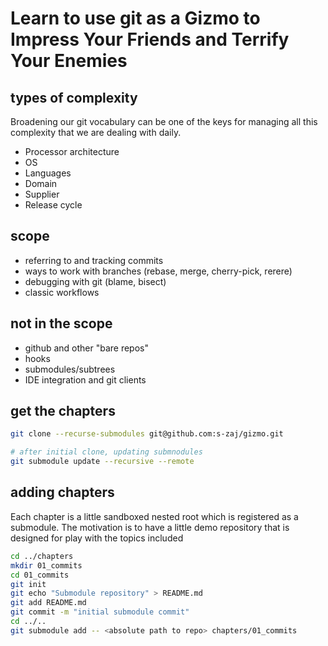 # Learn to use git as a Gizmo to Impress Your Friends and Terrify Your Enemies

## types of complexity

Broadening our git vocabulary can be one of the keys for managing all this complexity that we are dealing with daily.

* Processor architecture
* OS
* Languages
* Domain
* Supplier
* Release cycle

## scope

* referring to and tracking commits
* ways to work with branches (rebase, merge, cherry-pick, rerere)
* debugging with git (blame, bisect)
* classic workflows

## not in the scope

* github and other "bare repos"
* hooks
* submodules/subtrees
* IDE integration and git clients

## get the chapters

```bash
git clone --recurse-submodules git@github.com:s-zaj/gizmo.git

# after initial clone, updating submnodules
git submodule update --recursive --remote
```

## adding chapters

Each chapter is a little sandboxed nested root which is registered as a submodule. The motivation is to have a little demo repository that is designed for play with the topics included

```bash
cd ../chapters
mkdir 01_commits
cd 01_commits
git init
git echo "Submodule repository" > README.md
git add README.md
git commit -m "initial submodule commit"
cd ../..
git submodule add -- <absolute path to repo> chapters/01_commits
```
